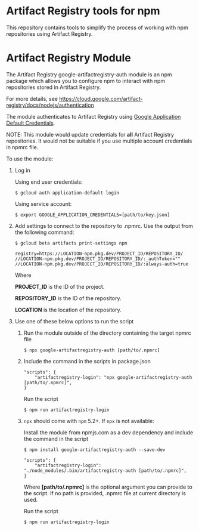 # Artifact Registry tools for npm

This repository contains tools to simplify the process of working with npm
repositories using Artifact Registry.

# Artifact Registry Module

The Artifact Registry google-artifactregistry-auth module is an npm package
which allows you to configure npm to interact with npm repositories stored in
Artifact Registry.

For more details, see
https://cloud.google.com/artifact-registry/docs/nodejs/authentication

The module authenticates to Artifact Registry using
[Google Application Default Credentials](https://developers.google.com/accounts/docs/application-default-credentials).

NOTE: This module would update credentials for **all** Artifact Registry
repositories. It would not be suitable if you use multiple account credentials
in npmrc file.

To use the module:

1.  Log in

    Using end user credentials:

    `$ gcloud auth application-default login`

    Using service account:

    `$ export GOOGLE_APPLICATION_CREDENTIALS=[path/to/key.json]`

2.  Add settings to connect to the repository to .npmrc. Use the output from the
    following command:

    `$ gcloud beta artifacts print-settings npm`

    ```
    registry=https://LOCATION-npm.pkg.dev/PROJECT_ID/REPOSITORY_ID/
    //LOCATION-npm.pkg.dev/PROJECT_ID/REPOSITORY_ID/:_authToken=""
    //LOCATION-npm.pkg.dev/PROJECT_ID/REPOSITORY_ID/:always-auth=true
    ```

    Where

    **PROJECT_ID** is the ID of the project.

    **REPOSITORY_ID** is the ID of the repository.

    **LOCATION** is the location of the repository.

3.  Use one of these below options to run the script

    1.  Run the module outside of the directory containing the target npmrc file

        `$ npx google-artifactregistry-auth [path/to/.npmrc]`

    2.  Include the command in the scripts in package.json

        ```
        "scripts": {
            "artifactregistry-login": "npx google-artifactregistry-auth [path/to/.npmrc]",
        }
        ```

        Run the script

        `$ npm run artifactregistry-login`

    3.  `npx` should come with `npm` 5.2+. If `npx` is not available:

        Install the module from npmjs.com as a dev dependency and include the
        command in the script

        `$ npm install google-artifactregistry-auth --save-dev`

        ```
        "scripts": {
            "artifactregistry-login": "./node_modules/.bin/artifactregistry-auth [path/to/.npmrc]",
        }
        ```

        Where **[path/to/.npmrc]** is the optional argument you can provide to
        the script. If no path is provided, .npmrc file at current directory is
        used.

        Run the script

        `$ npm run artifactregistry-login`
